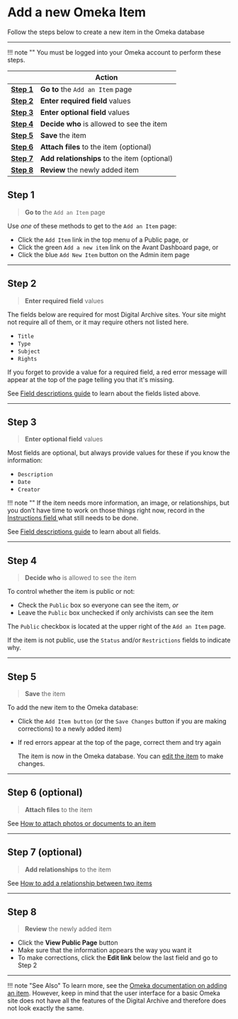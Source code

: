 # Add a new Omeka Item

Follow the steps below to create a new item in the Omeka database

---

!!! note ""
    You must be logged into your Omeka account to perform these steps.

||Action|
:---:|---
**[Step 1](#step-1)**|**Go to** the `Add an Item` page|
**[Step 2](#step-2)**|**Enter required field** values|
**[Step 3](#step-3)**|**Enter optional field** values|
**[Step 4](#step-4)**|**Decide who** is allowed to see the item|
**[Step 5](#step-5)**|**Save** the item|
**[Step 6](#step-6)**|**Attach files** to the item (optional)|
**[Step 7](#step-7)**|**Add relationships** to the item (optional)|
**[Step 8](#step-8)**|**Review** the newly added item|

## Step 1
> **Go to** the `Add an Item` page

Use *one* of these methods to get to the `Add an Item` page:

* Click the `Add Item` link in the top menu of a Public page, or
* Click the green `Add a new item` link on the Avant Dashboard page, or
* Click the blue `Add New Item` button on the Admin item page

---

## Step 2
> **Enter required field** values

The fields below are required for most Digital Archive sites. Your site might
not require all of them, or it may require others not listed here.

* `Title`
* `Type`
* `Subject`
* `Rights`

If you forget to provide a value for a required field, a red error message will appear
at the top of the page telling you that it's missing.

See [Field descriptions guide](arch-field-descriptions.md) to learn about the fields listed above.

---

## Step 3
> **Enter optional field** values

Most fields are optional, but always provide values for these
if you know the information:

* `Description`
* `Date`
* `Creator`

!!! note ""
    If the item needs more information, an image, or relationships, but you don’t
    have time to work on those things right now, record in the
    [Instructions field ](arch-workflow-fields.md) what still needs to be done.

See [Field descriptions guide](arch-field-descriptions.md) to learn about all fields.

---

## Step 4
> **Decide who** is allowed to see the item

To control whether the item is public or not:

* Check the `Public` box so everyone can see the item, *or*
* Leave the `Public` box unchecked if only archivists can see the item

The `Public` checkbox is located at the upper right of the `Add an Item` page.

If the item is not public, use the `Status` and/or `Restrictions` fields to indicate why.

---

## Step 5
> **Save** the item

To add the new item to the Omeka database:

* Click the `Add Item button` (or the `Save Changes` button if you are making corrections)
  to a newly added item)
* If red errors appear at the top of the page, correct them and try again

  The item is now in the Omeka database. You can [edit the item](arch-edit-item.md) to make changes.

---

## Step 6 (optional)
> **Attach files** to the item

See [How to attach photos or documents to an item]()

---

## Step 7 (optional)
> **Add relationships** to the item

See [How to add a relationship between two items]()

---

## Step 8
> **Review** the newly added item

* Click the **View Public Page** button
* Make sure that the information appears the way you want it
* To make corrections, click the **Edit link** below the last field and go to Step 2

---

!!! note "See Also"
    To learn more, see the [Omeka documentation on adding an item](https://omeka.org/classic/docs/Content/Items/).
    However, keep in mind that the user interface for a basic Omeka site
    does not have all the features of the Digital Archive and therefore does not look exactly the same.